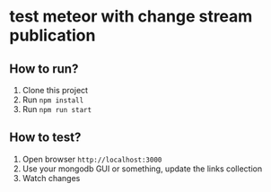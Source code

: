 # test meteor with change stream publication

## How to run?
1. Clone this project
2. Run `npm install`
3. Run `npm run start`

## How to test?
1. Open browser `http://localhost:3000`
2. Use your mongodb GUI or something, update the links collection
3. Watch changes
